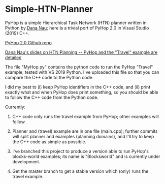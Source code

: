 # Simple-HTN-Planner
PyHop is a simple Hierarchical Task Network (HTN) planner written in Python by [Dana Nau](https://www.cs.umd.edu/users/nau/); here is a trivial port of PyHop 2.0 in Visual Studio (2019) C++.

[PyHop 2.0 Github repo](https://github.com/oubiwann/pyhop)

[Dana Nau's slides on HTN Planning -- PyHop and the "Travel" example are detailed](https://www.cs.umd.edu/users/nau/apa/slides/htn-planning.pdf)

The file "MyHop.py" contains the python code to run the PyHop "Travel" example; tested with VS 2019 Python. I've uploaded this file so that you can compare the C++ code to the Python code.

I did my best to (i) keep PyHop identifiers in the C++ code, and (ii) print exactly what and when PyHop does print something, so you should be able to follow the C++ code from the Python code.

Currently:
1. C++ code only runs the travel example from PyHop; other examples will follow.

2. Planner and (travel) example are in one file (main.cpp); further commits will split planner and examples (planning domains), and I'll try to keep the C++ code as simple as possible.

3. I've branched this project to produce a version able to run PyHop's blocks-world examples; its name is "Blocksworld" and is currently under development.

4. Get the master branch to get a stable version which (only) runs the travel example.
